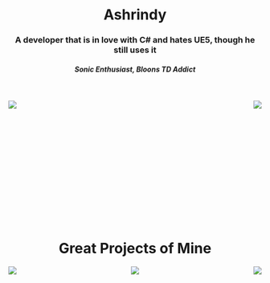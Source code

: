 <h1 align="center">Ashrindy</h1>

<h3 align="center">A developer that is in love with C# and hates UE5, though he still uses it</h3>
<h5 align="center">Sonic Enthusiast, Bloons TD Addict</h5>

<br>

<p align="center">
    <img align="left", src="https://github-readme-stats.vercel.app/api?username=Ashrindy&show_icons=true&title_color=3ad5f8&text_color=0692b1&icon_color=3ad5f8&bg_color=181818"/>
    <img align="right", src="https://github-readme-stats.vercel.app/api/top-langs/?username=Ashrindy&show_icons=true&title_color=3ad5f8&text_color=0692b1&icon_color=3ad5f8&bg_color=181818&layout=donut" />
</p>

<br><br><br><br><br><br><br><br><br><br><br><br><br><br>
<h1 align="center">Great Projects of Mine</h1>
<p align="center">
    <a href="https://github.com/Ashrindy/DiEventLib">
      <img align="left" src="https://github-readme-stats.vercel.app/api/pin/?username=Ashrindy&repo=DiEventLib&show_icons=true&title_color=3ad5f8&text_color=0692b1&icon_color=3ad5f8&bg_color=181818" />
    </a>
    <a href="https://github.com/Ashrindy/AshDump">
      <img align="right" src="https://github-readme-stats.vercel.app/api/pin/?username=Ashrindy&repo=AshDump&show_icons=true&title_color=3ad5f8&text_color=0692b1&icon_color=3ad5f8&bg_color=181818" />
    </a>
    <a href="https://github.com/Ashrindy/AshDumpLib">
      <img align="center" src="https://github-readme-stats.vercel.app/api/pin/?username=Ashrindy&repo=AshDumpLib&show_icons=true&title_color=3ad5f8&text_color=0692b1&icon_color=3ad5f8&bg_color=181818" />
    </a>
</p>
